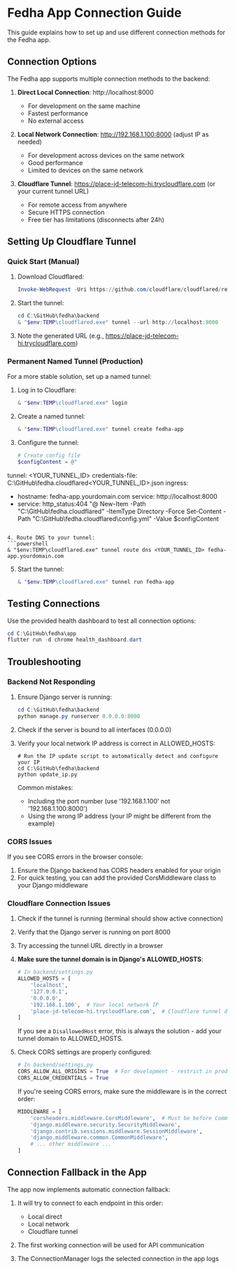 # Fedha App Connection Guide

This guide explains how to set up and use different connection methods for the Fedha app.

## Connection Options

The Fedha app supports multiple connection methods to the backend:

1. **Direct Local Connection**: http://localhost:8000
   - For development on the same machine
   - Fastest performance
   - No external access

2. **Local Network Connection**: http://192.168.1.100:8000 (adjust IP as needed)
   - For development across devices on the same network
   - Good performance
   - Limited to devices on the same network

3. **Cloudflare Tunnel**: https://place-jd-telecom-hi.trycloudflare.com (or your current tunnel URL)
   - For remote access from anywhere
   - Secure HTTPS connection
   - Free tier has limitations (disconnects after 24h)

## Setting Up Cloudflare Tunnel

### Quick Start (Manual)

1. Download Cloudflared:
   ```powershell
   Invoke-WebRequest -Uri https://github.com/cloudflare/cloudflared/releases/latest/download/cloudflared-windows-amd64.exe -OutFile "$env:TEMP\cloudflared.exe"
   ```

2. Start the tunnel:
   ```powershell
   cd C:\GitHub\fedha\backend
   & "$env:TEMP\cloudflared.exe" tunnel --url http://localhost:8000
   ```

3. Note the generated URL (e.g., https://place-jd-telecom-hi.trycloudflare.com)

### Permanent Named Tunnel (Production)

For a more stable solution, set up a named tunnel:

1. Log in to Cloudflare:
   ```powershell
   & "$env:TEMP\cloudflared.exe" login
   ```

2. Create a named tunnel:
   ```powershell
   & "$env:TEMP\cloudflared.exe" tunnel create fedha-app
   ```

3. Configure the tunnel:
   ```powershell
   # Create config file
   $configContent = @"
tunnel: <YOUR_TUNNEL_ID>
credentials-file: C:\GitHub\fedha\.cloudflared\<YOUR_TUNNEL_ID>.json
ingress:
  - hostname: fedha-app.yourdomain.com
    service: http://localhost:8000
  - service: http_status:404
"@
   New-Item -Path "C:\GitHub\fedha\.cloudflared\" -ItemType Directory -Force
   Set-Content -Path "C:\GitHub\fedha\.cloudflared\config.yml" -Value $configContent
   ```

4. Route DNS to your tunnel:
   ```powershell
   & "$env:TEMP\cloudflared.exe" tunnel route dns <YOUR_TUNNEL_ID> fedha-app.yourdomain.com
   ```

5. Start the tunnel:
   ```powershell
   & "$env:TEMP\cloudflared.exe" tunnel run fedha-app
   ```

## Testing Connections

Use the provided health dashboard to test all connection options:

```powershell
cd C:\GitHub\fedha\app
flutter run -d chrome health_dashboard.dart
```

## Troubleshooting

### Backend Not Responding

1. Ensure Django server is running:
   ```powershell
   cd C:\GitHub\fedha\backend
   python manage.py runserver 0.0.0.0:8000
   ```

2. Check if the server is bound to all interfaces (0.0.0.0)

3. Verify your local network IP address is correct in ALLOWED_HOSTS:
   ```
   # Run the IP update script to automatically detect and configure your IP
   cd C:\GitHub\fedha\backend
   python update_ip.py
   ```

   Common mistakes:
   - Including the port number (use '192.168.1.100' not '192.168.1.100:8000')
   - Using the wrong IP address (your IP might be different from the example)

### CORS Issues

If you see CORS errors in the browser console:

1. Ensure the Django backend has CORS headers enabled for your origin
2. For quick testing, you can add the provided CorsMiddleware class to your Django middleware

### Cloudflare Connection Issues

1. Check if the tunnel is running (terminal should show active connection)
2. Verify that the Django server is running on port 8000
3. Try accessing the tunnel URL directly in a browser
4. **Make sure the tunnel domain is in Django's ALLOWED_HOSTS**:

   ```python
   # In backend/settings.py
   ALLOWED_HOSTS = [
       'localhost',
       '127.0.0.1',
       '0.0.0.0',
       '192.168.1.100',  # Your local network IP
       'place-jd-telecom-hi.trycloudflare.com',  # Cloudflare tunnel domain
   ]
   ```

   If you see a `DisallowedHost` error, this is always the solution - add your tunnel domain to ALLOWED_HOSTS.

5. Check CORS settings are properly configured:
   ```python
   # In backend/settings.py
   CORS_ALLOW_ALL_ORIGINS = True  # For development - restrict in production
   CORS_ALLOW_CREDENTIALS = True
   ```
   
   If you're seeing CORS errors, make sure the middleware is in the correct order:
   ```python
   MIDDLEWARE = [
       'corsheaders.middleware.CorsMiddleware',  # Must be before CommonMiddleware
       'django.middleware.security.SecurityMiddleware',
       'django.contrib.sessions.middleware.SessionMiddleware',
       'django.middleware.common.CommonMiddleware',
       # ... other middleware ...
   ]
   ```

## Connection Fallback in the App

The app now implements automatic connection fallback:

1. It will try to connect to each endpoint in this order:
   - Local direct
   - Local network
   - Cloudflare tunnel

2. The first working connection will be used for API communication

3. The ConnectionManager logs the selected connection in the app logs
